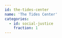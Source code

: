 ```yaml
---
id: the-tides-center
name: 'The Tides Center'
categories:
  - id: social-justice
    fraction: 1
---
```

